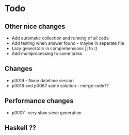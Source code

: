 #  Todo

## Other nice changes
 - Add automatic collection and running of all code
 - Add testing when answer found - maybe in seperate file
 - Lazy generators in comprehensions [] to ()
 - Add multiprocessing to some tasks

## Changes
 - p0019 - None datetime version
 - p0018 and p0067 same solution - merge code??

## Performance changes 
 - p0007 -very slow sieve generation

## Haskell ??